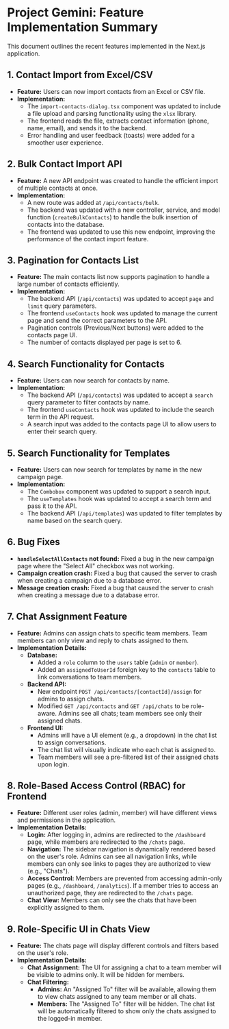 # Project Gemini: Feature Implementation Summary

This document outlines the recent features implemented in the Next.js application.

## 1. Contact Import from Excel/CSV

- **Feature:** Users can now import contacts from an Excel or CSV file.
- **Implementation:**
  - The `import-contacts-dialog.tsx` component was updated to include a file upload and parsing functionality using the `xlsx` library.
  - The frontend reads the file, extracts contact information (phone, name, email), and sends it to the backend.
  - Error handling and user feedback (toasts) were added for a smoother user experience.

## 2. Bulk Contact Import API

- **Feature:** A new API endpoint was created to handle the efficient import of multiple contacts at once.
- **Implementation:**
  - A new route was added at `/api/contacts/bulk`.
  - The backend was updated with a new controller, service, and model function (`createBulkContacts`) to handle the bulk insertion of contacts into the database.
  - The frontend was updated to use this new endpoint, improving the performance of the contact import feature.

## 3. Pagination for Contacts List

- **Feature:** The main contacts list now supports pagination to handle a large number of contacts efficiently.
- **Implementation:**
  - The backend API (`/api/contacts`) was updated to accept `page` and `limit` query parameters.
  - The frontend `useContacts` hook was updated to manage the current page and send the correct parameters to the API.
  - Pagination controls (Previous/Next buttons) were added to the contacts page UI.
  - The number of contacts displayed per page is set to 6.

## 4. Search Functionality for Contacts

- **Feature:** Users can now search for contacts by name.
- **Implementation:**
  - The backend API (`/api/contacts`) was updated to accept a `search` query parameter to filter contacts by name.
  - The frontend `useContacts` hook was updated to include the search term in the API request.
  - A search input was added to the contacts page UI to allow users to enter their search query.

## 5. Search Functionality for Templates

- **Feature:** Users can now search for templates by name in the new campaign page.
- **Implementation:**
  - The `Combobox` component was updated to support a search input.
  - The `useTemplates` hook was updated to accept a search term and pass it to the API.
  - The backend API (`/api/templates`) was updated to filter templates by name based on the search query.

## 6. Bug Fixes

- **`handleSelectAllContacts` not found:** Fixed a bug in the new campaign page where the "Select All" checkbox was not working.
- **Campaign creation crash:** Fixed a bug that caused the server to crash when creating a campaign due to a database error.
- **Message creation crash:** Fixed a bug that caused the server to crash when creating a message due to a database error.

## 7. Chat Assignment Feature

- **Feature:** Admins can assign chats to specific team members. Team members can only view and reply to chats assigned to them.
- **Implementation Details:**
    - **Database:**
        - Added a `role` column to the `users` table (`admin` or `member`).
        - Added an `assignedToUserId` foreign key to the `contacts` table to link conversations to team members.
    - **Backend API:**
        - New endpoint `POST /api/contacts/[contactId]/assign` for admins to assign chats.
        - Modified `GET /api/contacts` and `GET /api/chats` to be role-aware. Admins see all chats; team members see only their assigned chats.
    - **Frontend UI:**
        - Admins will have a UI element (e.g., a dropdown) in the chat list to assign conversations.
        - The chat list will visually indicate who each chat is assigned to.
        - Team members will see a pre-filtered list of their assigned chats upon login.

## 8. Role-Based Access Control (RBAC) for Frontend

- **Feature:** Different user roles (admin, member) will have different views and permissions in the application.
- **Implementation Details:**
    - **Login:** After logging in, admins are redirected to the `/dashboard` page, while members are redirected to the `/chats` page.
    - **Navigation:** The sidebar navigation is dynamically rendered based on the user's role. Admins can see all navigation links, while members can only see links to pages they are authorized to view (e.g., "Chats").
    - **Access Control:** Members are prevented from accessing admin-only pages (e.g., `/dashboard`, `/analytics`). If a member tries to access an unauthorized page, they are redirected to the `/chats` page.
    - **Chat View:** Members can only see the chats that have been explicitly assigned to them.

## 9. Role-Specific UI in Chats View

- **Feature:** The chats page will display different controls and filters based on the user's role.
- **Implementation Details:**
    - **Chat Assignment:** The UI for assigning a chat to a team member will be visible to admins only. It will be hidden for members.
    - **Chat Filtering:**
        - **Admins:** An "Assigned To" filter will be available, allowing them to view chats assigned to any team member or all chats.
        - **Members:** The "Assigned To" filter will be hidden. The chat list will be automatically filtered to show only the chats assigned to the logged-in member.
